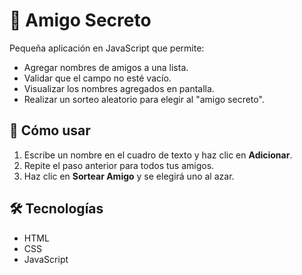 # 🎁 Amigo Secreto

Pequeña aplicación en JavaScript que permite:
- Agregar nombres de amigos a una lista.
- Validar que el campo no esté vacío.
- Visualizar los nombres agregados en pantalla.
- Realizar un sorteo aleatorio para elegir al "amigo secreto".

## 🚀 Cómo usar
1. Escribe un nombre en el cuadro de texto y haz clic en **Adicionar**.
2. Repite el paso anterior para todos tus amigos.
3. Haz clic en **Sortear Amigo** y se elegirá uno al azar.

## 🛠️ Tecnologías
- HTML
- CSS
- JavaScript
